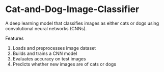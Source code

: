 # Cat-and-Dog-Image-Classifier

A deep learning model that classifies images as either cats or dogs using convolutional neural networks (CNNs).

Features
1. Loads and preprocesses image dataset
2. Builds and trains a CNN model
3. Evaluates accuracy on test images
4. Predicts whether new images are of cats or dogs
